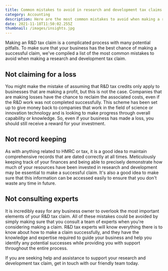 ```yaml
---
title: Common mistakes to avoid in research and development tax claims
category: Accounting
description: Here are the most common mistakes to avoid when making a research and development tax claim.
date: 2021-11-18T11:50:02.255Z
thumbnail: /images/insights.jpg
---
```


Making an R&D tax claim is a complicated process with many potential pitfalls. To make sure that your business has the best chance of making a successful claim, we've compiled a list of the most common mistakes to avoid when making a research and development tax claim. 

## Not claiming for a loss 

You might make the mistake of assuming that R&D tax credits only apply to businesses that are making a profit, but this is not the case. Companies that are making losses have the chance to reclaim the associated costs, even if the R&D work was not completed successfully. This scheme has been set up to give money back to companies that work in the field of science or innovation technology and is looking to make progress through overall capability or knowledge. So, even if your business has made a loss, you should still receive a reward for your investment. 

## Not record keeping 

As with anything related to HMRC or tax, it is a good idea to maintain comprehensive records that are dated correctly at all times. Meticulously keeping track of your finances and being able to precisely demonstrate how much of your resources have been invested in research and development may be essential to make a successful claim. It's also a good idea to make sure that this information can be accessed easily to ensure that you don't waste any time in future. 

## Not consulting experts 

It is incredibly easy for any business owner to overlook the most important elements of your R&D tax claim. All of these mistakes could be avoided by simply making sure that you consult a team of experts when you're considering making a claim. R&D tax experts will know everything there is to know about how to make a claim successfully, and they have the knowledge and expertise required to guide your business and help you identify any potential successes while providing you with support throughout the entire process. 

If you are seeking help and assistance to support your research and development tax claim, get in touch with our friendly team today.
